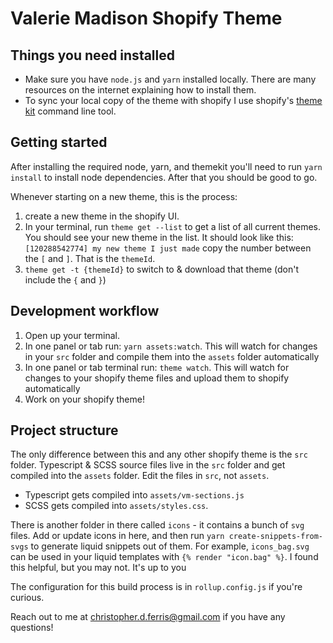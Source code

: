 # Valerie Madison Shopify Theme

## Things you need installed

- Make sure you have `node.js` and `yarn` installed locally. There are many resources on the internet explaining how to install them.
- To sync your local copy of the theme with shopify I use shopify's [theme kit](https://shopify.dev/docs/themes/tools/theme-kit) command line tool.

## Getting started

After installing the required node, yarn, and themekit you'll need to run `yarn install` to install node dependencies. After that you should be good to go.

Whenever starting on a new theme, this is the process:
  1) create a new theme in the shopify UI.
  2) In your terminal, run `theme get --list` to get a list of all current themes. You should see your new theme in the list. It should look like this:
  `[120288542774] my new theme I just made`
  copy the number between the `[` and `]`. That is the `themeId`.
  3) `theme get -t {themeId}` to switch to & download that theme (don't include the `{` and `}`)

## Development workflow

1. Open up your terminal.
2. In one panel or tab run: `yarn assets:watch`. This will watch for changes in your `src` folder and compile them into the `assets` folder automatically
3. In one panel or tab terminal run: `theme watch`. This will watch for changes to your shopify theme files and upload them to shopify automatically
4. Work on your shopify theme!

## Project structure

The only difference between this and any other shopify theme is the `src` folder. Typescript & SCSS source files live in the `src` folder and get compiled into the `assets` folder. Edit the files in `src`, not `assets`.

- Typescript gets compiled into `assets/vm-sections.js`
- SCSS gets compiled into `assets/styles.css`.

There is another folder in there called `icons` - it contains a bunch of `svg` files. Add or update icons in here, and then run `yarn create-snippets-from-svgs` to generate liquid snippets out of them. For example, `icons_bag.svg` can be used in your liquid templates with `{% render "icon.bag" %}`. I found this helpful, but you may not. It's up to you

The configuration for this build process is in `rollup.config.js` if you're curious.

Reach out to me at christopher.d.ferris@gmail.com if you have any questions!
